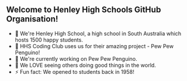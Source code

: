 ## Welcome to Henley High Schools GitHub Organisation!

- 👋 We're Henley High School, a high school in South Australia which hosts 1500 happy students.
- 👀 HHS Coding Club uses us for their amazing project - Pew Pew Penguino!
- 🌱 We're currently working on Pew Pew Penguino.
- 💞️ We LOVE seeing others doing good things in the world.
- ⚡ Fun fact: We opened to students back in 1958!
